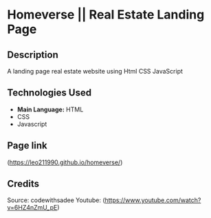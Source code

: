 # Homeverse || Real Estate Landing Page

## Description

A landing page real estate website using Html CSS JavaScript

## Technologies Used

* **Main Language:** HTML
* CSS
* Javascript

## Page link

(https://leo211990.github.io/homeverse/)

## Credits

Source: codewithsadee
Youtube: (https://www.youtube.com/watch?v=6HZ4nZmU_pE)
